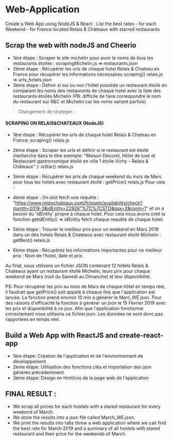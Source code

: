 # Web-Application
Create a Web App using NodeJS & React : List the best rates - for each Weekend - for France located Relais &amp; Châteaux with starred restaurants

## Scrap the web with nodeJS and Cheerio

- 1ère étape : Scraper le site michelin pour avoir le noms de tous les restaurants étoilés : scrapingMichelin.js => restaurants.json
- 2ème étape : Récupérer les urls de chaque hotel Relais & Chateau en France pour récupérer les informations nécessaires scraping() relais.js => urls_hotels.json
- 3ème étape : Définir si oui ou non l'hôtel possède un restaurant étoilé en comparant les noms des restaurants de chaque hotel avec la liste des restaurants étoilés Michelin 
(PB: difficile de faire correspondre le nom du restaurant sur R&C et Michelin car les noms varient parfois)

> Changement de stratégie : 

#### SCRAPING ON RELAIS&CHATEAUX (NodeJS)

- 1ère étape : Récupérer les urls de chaque hotel Relais & Chateau en France: scraping() relais.js

- 2ème étape : Scraper les urls et définir si le restaurant est étoilé (recherche dans le titre exemple: "Maison Decoret, Hôtel de luxe et Restaurant gastronomique étoilé en ville 1 étoile Vichy – Relais & Châteaux" ): isStar() relais.js

- 3ème étape : Récupérer les prix de chaque weekend du mois de Mars pour tous les hotels avec restaurant étoilé : getPrice() relais.js
Pour cela : 

- 4ème étape : On doit fetch une requête : "https://www.relaischateaux.com/fr/popin/availability/check?month=2019-3&idEntity=22926"%7C%7CSTD&pax=2&room=1" et on a besoin du 'idEntity' propre à chaque hotel. Pour cela nous avons créé la fonction getidEntity() => idEntity fetch chaque requête de chaque hotel.

- 5ème étape : Trouver le meilleur prix pour un weekend en Mars 2019 dans un des hotels Relais & Chateaux avec restaurant étoilé Michelin : getBest() relais.js

- 6ème étape : Récupérez les informations importantes pour ce meilleur prix : Nom de l'hotel, date et prix.

Au final, nous utilisons un fichier JSON contenant 12 hôtels Relais & Chateaux ayant un restaurant étoilé Michelin, leurs prix pour chaque weekend de Mars (nuit du Samedi au Dimanche) et leur disponibilité.

PS: Pour récupérer les prix au mois de Mars de chaque hôtel en temps réel, il faudrait que getPrice() soit appelé à chaque fois que l'application est lancée. La fonction prend environ 10 min à générer le Marc_WE.json. Pour des raisons d'efficacité la fonction à générer un json le 15 Février 2019 avec les prix et disponibilité à ce jour. Afin que l'application fonctionne correctement nous utilisons ce fichier.json. Les données ne sont donc pas rapportées en temps réel.   

 
## Build a Web App with ReactJS and create-react-app 

- 1ère étape: Création de l'application et de l'environnement de développement
- 2ème étape: Utilisation des fonctions clés et importation des json générés précédemment
- 3ème étape: Design en html/css de la page web de l'application

## FINAL RESULT :

- We scrap all prices for each hostels with a stared restaurant for every weekend of March.
- We store the results into a json file called March_WE.json.
- We print the results into tabs threw a web application where we can find the best rate for March 2019 and a summary of all hostels with stared restaurant and their price for the weekends of March.



